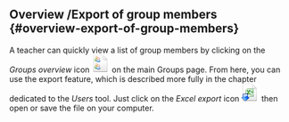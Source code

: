 ## Overview /Export of group members {#overview-export-of-group-members}

A teacher can quickly view a list of group members by clicking on the _Groups overview_ icon ![](../assets/graphics286.png) on the main Groups page. From here, you can use the export feature, which is described more fully in the chapter dedicated to the _Users_ tool. Just click on the _Excel export_ icon ![](../assets/graphics288.png) then open or save the file on your computer.